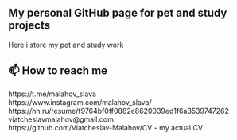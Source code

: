 <h2>My personal GitHub page for pet and study projects</h2>

  Here i store my pet and study work
<h2>📫 How to reach me</h2>
https://t.me/malahov_slava
<br/>
https://www.instagram.com/malahov_slava/
<br/>
https://hh.ru/resume/f9764bf0ff0882e8620039ed1f6a3539747262
<br/>
viatcheslavmalahov@gmail.com
<br/>
https://github.com/Viatcheslav-Malahov/CV - my actual CV
  

<!---
Viatcheslav-Malahov/Viatcheslav-Malahov is a ✨ special ✨ repository because its `README.md` (this file) appears on your GitHub profile.
You can click the Preview link to take a look at your changes.
--->
